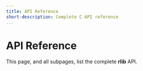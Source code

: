 ```yaml
---
title: API Reference
short-description: Complete C API reference
...
```


# API Reference

This page, and all subpages, list the complete **rlib** API.

